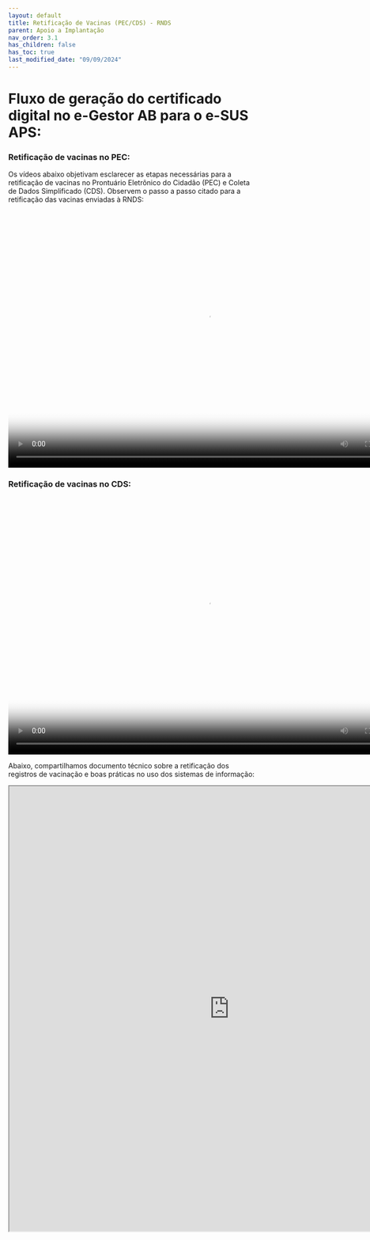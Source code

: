 ```yaml
---
layout: default
title: Retificação de Vacinas (PEC/CDS) - RNDS
parent: Apoio a Implantação
nav_order: 3.1
has_children: false
has_toc: true
last_modified_date: "09/09/2024"
---
```


# Fluxo de geração do certificado digital no e-Gestor AB para o e-SUS APS:

### Retificação de vacinas no PEC:

Os vídeos abaixo objetivam esclarecer as etapas necessárias para a retificação de vacinas no Prontuário Eletrônico do Cidadão (PEC) e Coleta de Dados Simplificado (CDS). Observem o passo a passo citado para a retificação das vacinas enviadas à RNDS:

<video width="800" height="520" controls="controls" poster="capa_linux.png">
  <source src="https://saps-ms.github.io/Manual-eSUS_APS/PEC_Correcao_Vacina.MOV" type="video/mp4">
</video>


### Retificação de vacinas no CDS:

<video width="800" height="520" controls="controls" poster="capa_linux.png">
  <source src="https://saps-ms.github.io/Manual-eSUS_APS/CDS_Correcao_Vacina.MOV" type="video/mp4">
</video>

Abaixo, compartilhamos documento técnico sobre a retificação dos registros de vacinação e boas práticas no uso dos sistemas de informação:

<iframe src="https://saps-ms.github.io/Manual-eSUS_APS/retificacao_de_vacinas.pdf" width="890px" height="900px"></iframe>

